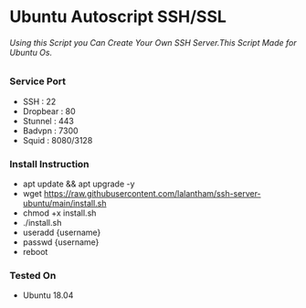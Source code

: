 # Ubuntu Autoscript SSH/SSL

###### Using this Script you Can Create Your Own SSH Server.This Script Made for Ubuntu Os.

### Service Port
  - SSH 		    : 22
  - Dropbear 		: 80
  - Stunnel 		: 443
  - Badvpn 		  : 7300
  - Squid 		  : 8080/3128
  
### Install Instruction
  - apt update && apt upgrade -y
  - wget https://raw.githubusercontent.com/lalantham/ssh-server-ubuntu/main/install.sh
  - chmod +x install.sh
  - ./install.sh
  - useradd {username}
  - passwd {username}
  - reboot
  
### Tested On
  - Ubuntu 18.04
